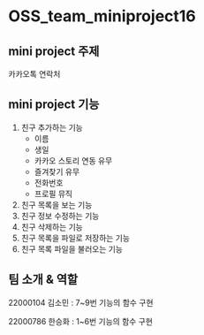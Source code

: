# OSS_team_miniproject16

## mini project 주제 

카카오톡 연락처 

## mini project 기능 

1. 친구 추가하는 기능
    - 이름
    - 생일 
    - 카카오 스토리 연동 유무
    - 즐겨찾기 유무 
    - 전화번호
    - 프로필 뮤직 
2. 친구 목록을 보는 기능
3. 친구 정보 수정하는 기능
4. 친구 삭제하는 기능
5. 친구 목록을 파일로 저장하는 기능
6. 친구 목록 파일을 불러오는 기능

## 팀 소개 & 역할 

22000104 김소민 : 7~9번 기능의 함수 구현

22000786 한승화 : 1~6번 기능의 함수 구현
